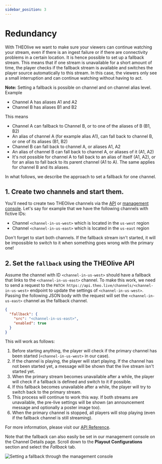 ```yaml
---
sidebar_position: 3
---
```


# Redundancy

With THEOlive we want to make sure your viewers can continue watching your stream, even if there is an ingest failure or if there are connectivity problems in a certain location. It is hence possible to set up a fallback stream. This means that if one stream is unavailable for a short amount of time, the player checks if the fallback stream is available and switches the player source automatically to this stream. In this case, the viewers only see a small interruption and can continue watching without having to act.

**Note:** Setting a fallback is possible on channel and on channel alias level. Example

- Channel A has aliases A1 and A2
- Channel B has aliases B1 and B2

This means

- Channel A can fallback to Channel B, or to one of the aliases of B (B1, B2)
- An alias of channel A (for example alias A1), can fall back to channel B, or one of its aliases (B1, B2)
- Channel B can fall back to channel A, or aliases A1, A2
- An alias of channel B can fall back to channel A, or aliases of it (A1, A2)
- It's not possible for channel A to fall back to an alias of itself (A1, A2), or for an alias to fall back to its parent channel (A1 to A). The same applies for channel B and its aliases.

In what follows, we describe the approach to set a fallback for one channel.

## 1. Create two channels and start them.

You'll need to create two THEOlive channels via the [API](/theolive/api/channels/create-channel) or [management console](https://console.theo.live/). Let's say for example that we have the following channels with fictive IDs:

- Channel `<channel-in-us-west>` which is located in the `us-west` region
- Channel `<channel-in-us-east>` which is located in the `us-east` region

Don't forget to start both channels. If the fallback stream isn't started, it will be impossible to switch to it when something goes wrong with the primary one!

## 2. Set the `fallback` using the THEOlive API

Assume the channel with ID `<channel-in-us-west>` should have a fallback that links to the `<channel-in-us-east>` channel. To make this work, we need to send a request to the `PATCH https://api.theo.live/channels/<channel-in-us-west>` endpoint to update the settings of `<channel-in-us-west>`. Passing the following JSON body with the request will set the `<channel-in-us-east>` channel as the fallback channel.

```json
{
  "fallback": {
    "src": "<channel-in-us-east>",
    "enabled": true
  }
}
```

This will work as follows:

1. Before starting anything, the player will check if the primary channel has been started (`<channel-in-us-west>` in our case).
2. If the channel is playing, the player will start playing. If the channel has not been started yet, a message will be shown that the live stream isn't started yet.
3. When the primary stream becomes unavailable after a while, the player will check if a fallback is defined and switch to it if possible.
4. If this fallback becomes unavailable after a while, the player will try to switch back to the primary stream.
5. This process will continue to work this way. If both streams are unavailable, the pre-live settings will be shown (an announcement message and optionally a poster image too).
6. When the primary channel is stopped, all players will stop playing (even if the fallback channel is still streaming).

For more information, please visit our [API Reference](/theolive/api/channels/update-channel).

Note that the fallback can also easily be set in our management console on the Channel Details page. Scroll down to the **Playout Configurations** section and select the _Fallback_ tab.

![Setting a fallback through the management console](../assets/img/8d77256-Screenshot_2023-06-28_131652.png)
